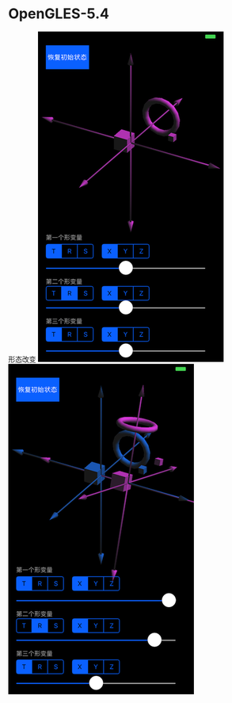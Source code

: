 # OpenGLES-5.4
形态改变
![image](https://github.com/OPenGLES-iOS/OpenGLES-5.4/blob/master/OpenGLES5.4%20变换/preView01.png)
![image](https://github.com/OPenGLES-iOS/OpenGLES-5.4/blob/master/OpenGLES5.4%20变换/preView02.png)
